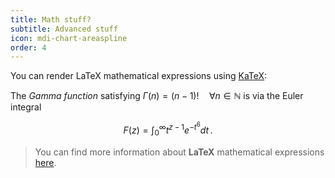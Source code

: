 ```yaml
---
title: Math stuff?
subtitle: Advanced stuff
icon: mdi-chart-areaspline
order: 4
---
```


You can render LaTeX mathematical expressions using [KaTeX](https://khan.github.io/KaTeX/):

The *Gamma function* satisfying $\Gamma(n) = (n-1)!\quad\forall n\in\mathbb N$ is via the Euler integral

$$
F(z) = \int_0^\infty t^{z-1}e^{-t^{6}}dt\,.
$$

> You can find more information about **LaTeX** mathematical expressions [here](http://meta.math.stackexchange.com/questions/5020/mathjax-basic-tutorial-and-quick-reference).
